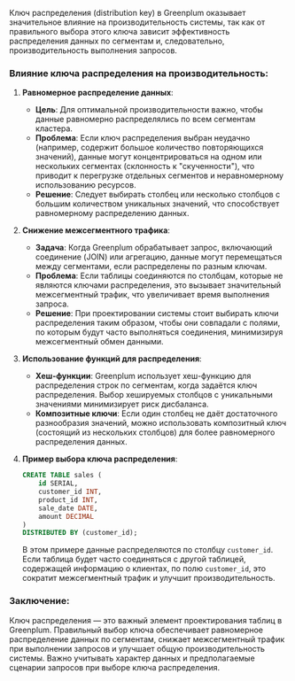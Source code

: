 Ключ распределения (distribution key) в Greenplum оказывает значительное влияние на производительность системы, так как от правильного выбора этого ключа зависит эффективность распределения данных по сегментам и, следовательно, производительность выполнения запросов.

### Влияние ключа распределения на производительность:

1. **Равномерное распределение данных**:
   - **Цель**: Для оптимальной производительности важно, чтобы данные равномерно распределялись по всем сегментам кластера.
   - **Проблема**: Если ключ распределения выбран неудачно (например, содержит большое количество повторяющихся значений), данные могут концентрироваться на одном или нескольких сегментах (склонность к "скученности"), что приводит к перегрузке отдельных сегментов и неравномерному использованию ресурсов.
   - **Решение**: Следует выбирать столбец или несколько столбцов с большим количеством уникальных значений, что способствует равномерному распределению данных.

2. **Снижение межсегментного трафика**:
   - **Задача**: Когда Greenplum обрабатывает запрос, включающий соединение (JOIN) или агрегацию, данные могут перемещаться между сегментами, если распределены по разным ключам.
   - **Проблема**: Если таблицы соединяются по столбцам, которые не являются ключами распределения, это вызывает значительный межсегментный трафик, что увеличивает время выполнения запроса.
   - **Решение**: При проектировании системы стоит выбирать ключи распределения таким образом, чтобы они совпадали с полями, по которым будут часто выполняться соединения, минимизируя межсегментный обмен данными.

3. **Использование функций для распределения**:
   - **Хеш-функции**: Greenplum использует хеш-функцию для распределения строк по сегментам, когда задаётся ключ распределения. Выбор хешируемых столбцов с уникальными значениями минимизирует риск дисбаланса.
   - **Композитные ключи**: Если один столбец не даёт достаточного разнообразия значений, можно использовать композитный ключ (состоящий из нескольких столбцов) для более равномерного распределения данных.

4. **Пример выбора ключа распределения**:

   ```sql
   CREATE TABLE sales (
       id SERIAL,
       customer_id INT,
       product_id INT,
       sale_date DATE,
       amount DECIMAL
   )
   DISTRIBUTED BY (customer_id);
   ```

   В этом примере данные распределяются по столбцу `customer_id`. Если таблица будет часто соединяться с другой таблицей, содержащей информацию о клиентах, по полю `customer_id`, это сократит межсегментный трафик и улучшит производительность.

### Заключение:

Ключ распределения — это важный элемент проектирования таблиц в Greenplum. Правильный выбор ключа обеспечивает равномерное распределение данных по сегментам, снижает межсегментный трафик при выполнении запросов и улучшает общую производительность системы. Важно учитывать характер данных и предполагаемые сценарии запросов при выборе ключа распределения.